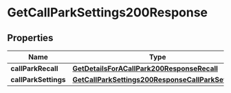 

# GetCallParkSettings200Response


## Properties

| Name | Type | Description | Notes |
|------------ | ------------- | ------------- | -------------|
|**callParkRecall** | [**GetDetailsForACallPark200ResponseRecall**](GetDetailsForACallPark200ResponseRecall.md) |  |  |
|**callParkSettings** | [**GetCallParkSettings200ResponseCallParkSettings**](GetCallParkSettings200ResponseCallParkSettings.md) |  |  |



